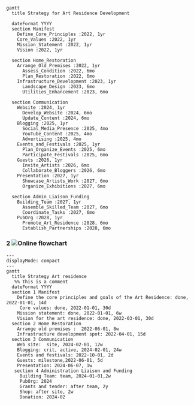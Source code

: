```mermaid
gantt
  title Strategy for Art Residence Development

  dateFormat YYYY
  section Manifest
    Define_Core_Principles :2022, 1yr
    Core_Values :2022, 1yr
    Mission_Statement :2022, 1yr
    Vision :2022, 1yr

  section Home_Restoration
    Arrange_Old_Premises :2022, 1yr
      Assess_Condition :2022, 6mo
      Plan_Restoration :2022, 6mo
    Infrastructure_Development :2023, 1yr
      Landscape_Design :2023, 6mo
      Utilities_Enhancement :2023, 6mo

  section Communication
    Website :2024, 1yr
      Develop_Website :2024, 6mo
      Update_Content :2024, 6mo
    Blogging :2025, 1yr
      Social_Media_Presence :2025, 4mo
      YouTube_Content :2025, 4mo
      Advertising :2025, 4mo
    Events_and_Festivals :2025, 1yr
      Plan_Organize_Events :2025, 6mo
      Participate_Festivals :2025, 6mo
    Guests :2026, 1yr
      Invite_Artists :2026, 6mo
      Collaborate_Bloggers :2026, 6mo
    Presentation :2027, 1yr
      Showcase_Artists_Work :2027, 6mo
      Organize_Exhibitions :2027, 6mo

  section Admin_Liaison_Funding
    Building_Team :2027, 1yr
      Assemble_Skilled_Team :2027, 6mo
      Coordinate_Tasks :2027, 6mo
    PubOrg :2028, 1yr
      Promote_Art_Residence :2028, 6mo
      Establish_Partnerships :2028, 6mo
```
### 2  ![Online flowchart](https://mermaid.live/edit#pako:eNp1Uktr4zAQ_iuDzikkTjYtvnXb7uMQKC20FHxRrbF3wJKMNM4SSv97R1IckkODD2H06XtpPlTrDapa9doxNw6AiQeEZw6asT_AbWAIGMmgazGdG5n_8sFqhjf5pVHElsk72GlHHcZMA3CPHTkE_ofQ-oAwBnItjQNG0M5A7_UQwXcZkFSeZpW6WlbV1XIl3wJWG1Po4C6R7PUwYazhHLJeHiE7ijH5iCweLTq-xG3_F9gLZVTnQ9bW5wnnG-tz5jnfH28x2WQv5cig0N2GoF2P4AcjGdFSlIQ1HIm2mejmKP3XdUFHDlPLk6QxuMfBj8kqxNGf_G5K9B8X6nfe2slRe5J-xXeIxFi05E5VrlVZ7Ofg-55cX18cVpt8-LAXyfIO6cFIap1LXS0LsHT6W9rmU98lTLEFj1KasGQ7s4gArsVBSfutcbVQFmWDyMjifaRJo-QlLDaqlr8GOz0N3KjGfQpUT-yfD65VtfSGCzWNaQXvSfdB23mIhuRVdmWX80p_fgG_9uSm)


```mermaid
---
displayMode: compact
---
gantt
  title Strategy Art residence
   %% This is a comment
  dateFormat YYYY
  section 1 Manifest
    Define the core principles and goals of the Art Residence: done, 2022-01-01, 14d
     Core values: done, 2022-01-01, 30d
    Mission statement: done, 2022-01-01, 6w
    Vision for the art residence: done, 2022-03-01, 30d
  section 2 Home Restoration
    Arrange old premises :  2022-06-01, 8w
    Infrastructure development spot: 2022-04-01, 15d
  section 3 Communication
    Web site:  site, 2024-02-01, 12w
    Blogging: crit, active, 2024-02-01, 24w
    Events and festivals: 2022-10-01, 2d
    Guests: milestone,2022-06-01, 5d
    Presentation: 2024-06-07, 1w
   section 4 Administration Liaison and Funding
     Building Team: team, 2024-01-01,2w
     PubOrg: 2024
     Grants and tender: after team, 2y
     Shop: after site, 2w
     Donation: 2024-02
```
